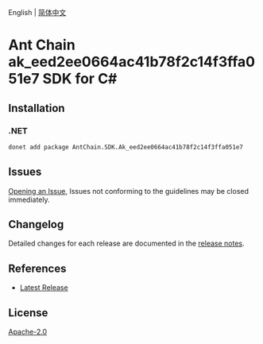 English | [简体中文](README-CN.md)

# Ant Chain ak_eed2ee0664ac41b78f2c14f3ffa051e7 SDK for C#

## Installation

### .NET

```bash
donet add package AntChain.SDK.Ak_eed2ee0664ac41b78f2c14f3ffa051e7
```

## Issues

[Opening an Issue](https://github.com/alipay/antchain-openapi-prod-sdk/issues/new), Issues not conforming to the guidelines may be closed immediately.

## Changelog

Detailed changes for each release are documented in the [release notes](./ChangeLog.md).

## References

* [Latest Release](https://github.com/alipay/antchain-openapi-prod-sdk/)

## License

[Apache-2.0](http://www.apache.org/licenses/LICENSE-2.0)
